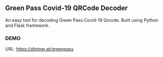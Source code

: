 ## Green Pass Covid-19 QRCode Decoder

An easy tool for decoding Green Pass Covid-19 Qrcode.
Built using Python and Flask framework.

### DEMO

URL: https://dintner.at/greenpass